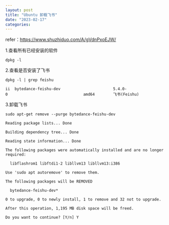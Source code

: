```yaml
---
layout: post
title: "Ubuntu 卸载飞书"
date: "2023-02-17"
categories: 
---
```

<p>refer：<a href="https://www.shuzhiduo.com/A/gVdnPxoEJW/">https://www.shuzhiduo.com/A/gVdnPxoEJW/</a></p>

<p>1.查看所有已经安装的软件</p>

<pre>
<code>dpkg -l</code></pre>

<p>2.查看是否安装了飞书</p>

<pre>
<code>dpkg -l | grep feishu</code></pre>

<pre>
<code>ii&nbsp; bytedance-feishu-dev&nbsp;&nbsp;&nbsp;&nbsp;&nbsp;&nbsp;&nbsp;&nbsp;&nbsp;&nbsp;&nbsp;&nbsp;&nbsp;&nbsp;&nbsp;&nbsp;&nbsp;&nbsp;&nbsp;&nbsp;&nbsp;&nbsp; 5.4.0-0&nbsp;&nbsp;&nbsp;&nbsp;&nbsp;&nbsp;&nbsp;&nbsp;&nbsp;&nbsp;&nbsp;&nbsp;&nbsp;&nbsp;&nbsp;&nbsp;&nbsp;&nbsp;&nbsp;&nbsp;&nbsp;&nbsp;&nbsp;&nbsp;&nbsp;&nbsp;&nbsp;&nbsp;&nbsp;&nbsp;&nbsp;&nbsp; amd64&nbsp;&nbsp;&nbsp;&nbsp;&nbsp;&nbsp;&nbsp; 飞书(Feishu)</code></pre>

<p>3.卸载飞书</p>

<pre>
<code>sudo apt-get remove --purge bytedance-feishu-dev</code></pre>

<pre>
<code>Reading package lists... Done

Building dependency tree... Done

Reading state information... Done

The following packages were automatically installed and are no longer required:

&nbsp; libflashrom1 libftdi1-2 libllvm13 libllvm13:i386

Use &#39;sudo apt autoremove&#39; to remove them.

The following packages will be REMOVED

&nbsp; bytedance-feishu-dev*

0 to upgrade, 0 to newly install, 1 to remove and 32 not to upgrade.

After this operation, 1,195 MB disk space will be freed.

Do you want to continue? [Y/n] Y</code></pre>

<p>&nbsp;</p>

